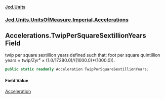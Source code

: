 #### [Jcd.Units](index.md 'index')

### [Jcd.Units.UnitsOfMeasure.Imperial](Jcd.Units.UnitsOfMeasure.Imperial.md 'Jcd.Units.UnitsOfMeasure.Imperial').[Accelerations](Accelerations.md 'Jcd.Units.UnitsOfMeasure.Imperial.Accelerations')

## Accelerations.TwipPerSquareSextillionYears Field

twip per square sextillion years defined such that: foot per square quintillion years = twip/Zyr² ×
(1.0/17280.0)/((1000.0)*(1000.0)).

```csharp
public static readonly Acceleration TwipPerSquareSextillionYears;
```

#### Field Value

[Acceleration](Acceleration.md 'Jcd.Units.UnitTypes.Acceleration')